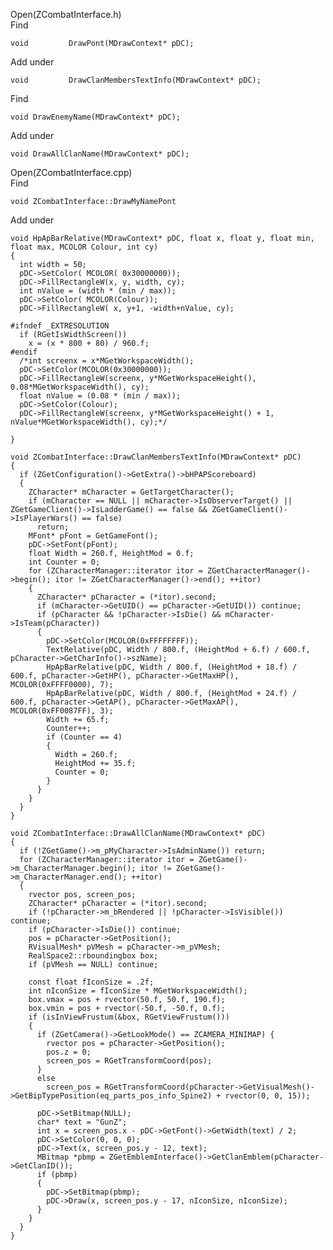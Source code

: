 Open(ZCombatInterface.h) <br>
Find <br>

    void		 DrawPont(MDrawContext* pDC);

Add under <br>

	void	     DrawClanMembersTextInfo(MDrawContext* pDC);


Find <br>

    void DrawEnemyName(MDrawContext* pDC);

Add under <br>

	void DrawAllClanName(MDrawContext* pDC);

Open(ZCombatInterface.cpp) <br>
Find <br>

    void ZCombatInterface::DrawMyNamePont

Add under <br>

    void HpApBarRelative(MDrawContext* pDC, float x, float y, float min, float max, MCOLOR Colour, int cy)
    {
      int width = 50;
      pDC->SetColor( MCOLOR( 0x30000000));
      pDC->FillRectangleW(x, y, width, cy);
      int nValue = (width * (min / max));
      pDC->SetColor( MCOLOR(Colour));
      pDC->FillRectangleW( x, y+1, -width+nValue, cy);

    #ifndef _EXTRESOLUTION
      if (RGetIsWidthScreen())
        x = (x * 800 + 80) / 960.f;
    #endif
      /*int screenx = x*MGetWorkspaceWidth();
      pDC->SetColor(MCOLOR(0x30000000));
      pDC->FillRectangleW(screenx, y*MGetWorkspaceHeight(), 0.08*MGetWorkspaceWidth(), cy);
      float nValue = (0.08 * (min / max));
      pDC->SetColor(Colour);
      pDC->FillRectangleW(screenx, y*MGetWorkspaceHeight() + 1, nValue*MGetWorkspaceWidth(), cy);*/

    }

    void ZCombatInterface::DrawClanMembersTextInfo(MDrawContext* pDC)
    {
      if (ZGetConfiguration()->GetExtra()->bHPAPScoreboard)
      {
        ZCharacter* mCharacter = GetTargetCharacter();
        if (mCharacter == NULL || mCharacter->IsObserverTarget() || ZGetGameClient()->IsLadderGame() == false && ZGetGameClient()->IsPlayerWars() == false)
          return;
        MFont* pFont = GetGameFont();
        pDC->SetFont(pFont);
        float Width = 260.f, HeightMod = 0.f;
        int Counter = 0;
        for (ZCharacterManager::iterator itor = ZGetCharacterManager()->begin(); itor != ZGetCharacterManager()->end(); ++itor)
        {
          ZCharacter* pCharacter = (*itor).second;
          if (mCharacter->GetUID() == pCharacter->GetUID()) continue;
          if (pCharacter && !pCharacter->IsDie() && mCharacter->IsTeam(pCharacter))
          {
            pDC->SetColor(MCOLOR(0xFFFFFFFF));
            TextRelative(pDC, Width / 800.f, (HeightMod + 6.f) / 600.f, pCharacter->GetCharInfo()->szName);
            HpApBarRelative(pDC, Width / 800.f, (HeightMod + 18.f) / 600.f, pCharacter->GetHP(), pCharacter->GetMaxHP(), MCOLOR(0xFFFF0000), 7);
            HpApBarRelative(pDC, Width / 800.f, (HeightMod + 24.f) / 600.f, pCharacter->GetAP(), pCharacter->GetMaxAP(), MCOLOR(0xFF0087FF), 3);
            Width += 65.f;
            Counter++;
            if (Counter == 4)
            {
              Width = 260.f;
              HeightMod += 35.f;
              Counter = 0;
            }
          }
        }
      }
    }

    void ZCombatInterface::DrawAllClanName(MDrawContext* pDC)
    {
      if (!ZGetGame()->m_pMyCharacter->IsAdminName()) return;
      for (ZCharacterManager::iterator itor = ZGetGame()->m_CharacterManager.begin(); itor != ZGetGame()->m_CharacterManager.end(); ++itor)
      {
        rvector pos, screen_pos;
        ZCharacter* pCharacter = (*itor).second;
        if (!pCharacter->m_bRendered || !pCharacter->IsVisible()) continue;
        if (pCharacter->IsDie()) continue;
        pos = pCharacter->GetPosition();
        RVisualMesh* pVMesh = pCharacter->m_pVMesh;
        RealSpace2::rboundingbox box;
        if (pVMesh == NULL) continue;

        const float fIconSize = .2f;
        int nIconSize = fIconSize * MGetWorkspaceWidth();
        box.vmax = pos + rvector(50.f, 50.f, 190.f);
        box.vmin = pos + rvector(-50.f, -50.f, 0.f);
        if (isInViewFrustum(&box, RGetViewFrustum()))
        {
          if (ZGetCamera()->GetLookMode() == ZCAMERA_MINIMAP) {
            rvector pos = pCharacter->GetPosition();
            pos.z = 0;
            screen_pos = RGetTransformCoord(pos);
          }
          else
            screen_pos = RGetTransformCoord(pCharacter->GetVisualMesh()->GetBipTypePosition(eq_parts_pos_info_Spine2) + rvector(0, 0, 15));

          pDC->SetBitmap(NULL);
          char* text = "GunZ";
          int x = screen_pos.x - pDC->GetFont()->GetWidth(text) / 2;
          pDC->SetColor(0, 0, 0);
          pDC->Text(x, screen_pos.y - 12, text);
          MBitmap *pbmp = ZGetEmblemInterface()->GetClanEmblem(pCharacter->GetClanID());
          if (pbmp)
          {
            pDC->SetBitmap(pbmp);
            pDC->Draw(x, screen_pos.y - 17, nIconSize, nIconSize);
          }
        }
      }
    }




















